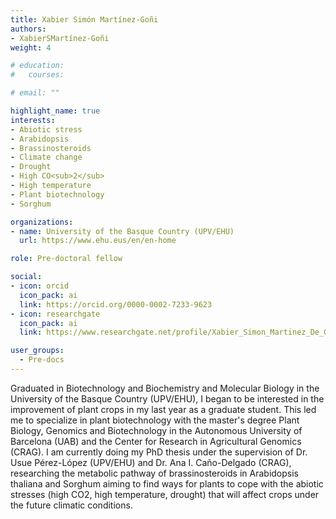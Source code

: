 ```yaml
---
title: Xabier Simón Martínez-Goñi
authors:
- XabierSMartínez-Goñi
weight: 4

# education:
#   courses:

# email: ""

highlight_name: true
interests:
- Abiotic stress
- Arabidopsis
- Brassinosteroids
- Climate change
- Drought
- High CO<sub>2</sub>
- High temperature
- Plant biotechnology
- Sorghum

organizations:
- name: University of the Basque Country (UPV/EHU)
  url: https://www.ehu.eus/en/en-home

role: Pre-doctoral fellow

social:
- icon: orcid
  icon_pack: ai
  link: https://orcid.org/0000-0002-7233-9623
- icon: researchgate
  icon_pack: ai
  link: https://www.researchgate.net/profile/Xabier_Simon_Martinez_De_Goni

user_groups: 
  - Pre-docs
---
```


Graduated in Biotechnology and Biochemistry and Molecular Biology in the University of the Basque Country (UPV/EHU), I began to be interested in the improvement of plant crops in my last year as a graduate student. This led me to specialize in plant biotechnology with the master's degree Plant Biology, Genomics and Biotechnology in the Autonomous University of Barcelona (UAB) and the Center for Research in Agricultural Genomics (CRAG). I am currently doing my PhD thesis under the supervision of Dr. Usue Pérez-López (UPV/EHU) and Dr. Ana I. Caño-Delgado (CRAG), researching the metabolic pathway of brassinosteroids in Arabidopsis thaliana and Sorghum aiming to find ways for plants to cope with the abiotic stresses (high CO2, high temperature, drought) that will affect crops under the future climatic conditions.
